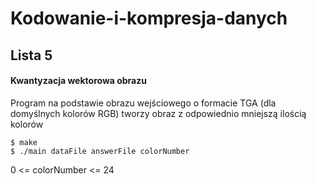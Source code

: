 # Kodowanie-i-kompresja-danych
## Lista 5

#### Kwantyzacja wektorowa obrazu

Program na podstawie obrazu wejściowego o formacie TGA (dla domyślnych kolorów RGB) tworzy obraz z odpowiednio mniejszą ilością kolorów

```Shell
$ make
$ ./main dataFile answerFile colorNumber
```
0 <= colorNumber <= 24
